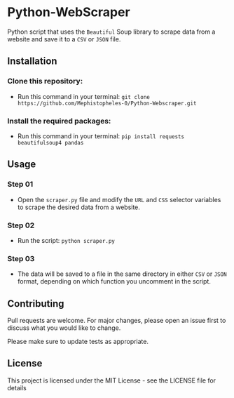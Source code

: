 # Python-WebScraper
Python script that uses the `Beautiful` Soup library to scrape data from a website and save it to a `CSV` or `JSON` file.

## Installation
### Clone this repository:

- Run this command in your terminal: `git clone https://github.com/Mephistopheles-0/Python-Webscraper.git`

### Install the required packages:

- Run this command in your terminal: `pip install requests beautifulsoup4 pandas`

## Usage
### Step 01
- Open the `scraper.py` file and modify the `URL` and `CSS` selector variables to scrape the desired data from a website.

### Step 02
- Run the script: `python scraper.py`

### Step 03
- The data will be saved to a file in the same directory in either `CSV` or `JSON` format, depending on which function you uncomment in the script.

## Contributing

Pull requests are welcome. For major changes, please open an issue first to discuss what you would like to change.

Please make sure to update tests as appropriate.

## License
This project is licensed under the MIT License - see the LICENSE file for details
